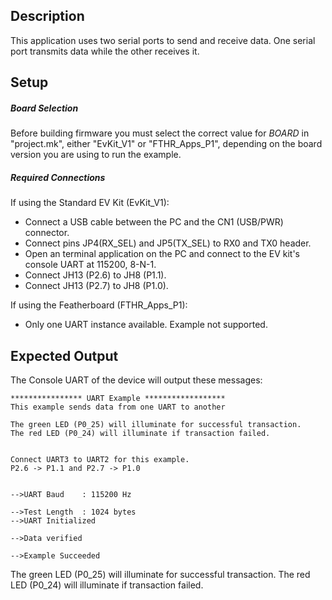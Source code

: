 ## Description

This application uses two serial ports to send and receive data.  One serial port transmits data while the other receives it.

## Setup

##### Board Selection
Before building firmware you must select the correct value for _BOARD_  in "project.mk", either "EvKit\_V1" or "FTHR\_Apps\_P1", depending on the board version you are using to run the example.

##### Required Connections
If using the Standard EV Kit (EvKit_V1):
-   Connect a USB cable between the PC and the CN1 (USB/PWR) connector.
-   Connect pins JP4(RX_SEL) and JP5(TX_SEL) to RX0 and TX0  header.
-   Open an terminal application on the PC and connect to the EV kit's console UART at 115200, 8-N-1.
-   Connect JH13 (P2.6) to JH8 (P1.1).
-   Connect JH13 (P2.7) to JH8 (P1.0).

If using the Featherboard (FTHR\_Apps\_P1):
-   Only one UART instance available. Example not supported.

## Expected Output

The Console UART of the device will output these messages:

```
**************** UART Example ******************
This example sends data from one UART to another

The green LED (P0_25) will illuminate for successful transaction.
The red LED (P0_24) will illuminate if transaction failed.


Connect UART3 to UART2 for this example.
P2.6 -> P1.1 and P2.7 -> P1.0


-->UART Baud    : 115200 Hz

-->Test Length  : 1024 bytes
-->UART Initialized

-->Data verified

-->Example Succeeded
```

The green LED (P0_25) will illuminate for successful transaction.
The red LED (P0_24) will illuminate if transaction failed.
